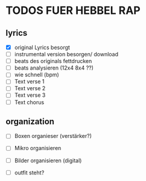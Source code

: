 # TODOS FUER HEBBEL RAP

## lyrics

- [x] original Lyrics besorgt 
- [ ] instrumental version besorgen/ download
- [ ] beats des originals fettdrucken
- [ ] beats analysieren (12x4 8x4 ??)
- [ ] wie schnell (bpm)
- [ ] Text verse 1
- [ ] Text verse 2
- [ ] Text verse 3
- [ ] Text chorus

## organization

- [ ] Boxen organieser (verstärker?)
- [ ] Mikro organisieren
- [ ] Bilder organisieren (digital)
- [ ] outfit steht?

